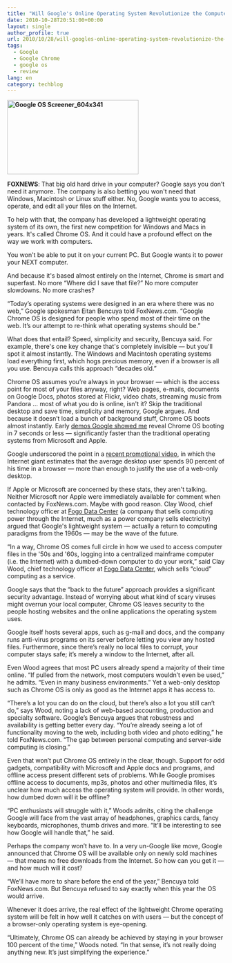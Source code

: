 ```yaml
---
title: "Will Google's Online Operating System Revolutionize the Computer?"
date: 2010-10-28T20:51:00+00:00
layout: single
author_profile: true
url: 2010/10/28/will-googles-online-operating-system-revolutionize-the-computer/
tags:
  - Google
  - Google Chrome
  - google os
  - review
lang: en
category: techblog
---
```

**[<img title="Google OS Screener_604x341" border="0" alt="Google OS Screener_604x341" src="http://lh3.ggpht.com/_vaUVXcmC3OI/TMnbY2CmtAI/AAAAAAAAC9c/NaJTFySa4xM/Google%20OS%20Screener_604x341_thumb.png?imgmax=800" width="304" height="172" />](http://lh3.ggpht.com/_vaUVXcmC3OI/TMnbTvCfj5I/AAAAAAAAC9U/hHS_BxWxhlw/s1600-h/Google%20OS%20Screener_604x341%5B2%5D.png)**

**FOXNEWS**: That big old hard drive in your computer? Google says you don’t need it anymore. The company is also betting you won't need that Windows, Macintosh or Linux stuff either. No, Google wants you to access, operate, and edit all your files on the Internet.

To help with that, the company has developed a lightweight operating system of its own, the first new competition for Windows and Macs in years. It's called Chrome OS. And it could have a profound effect on the way we work with computers. 

You won't be able to put it on your current PC. But Google wants it to power your NEXT computer. 

And because it's based almost entirely on the Internet, Chrome is smart and superfast. No more “Where did I save that file?” No more computer slowdowns. No more crashes?

“Today’s operating systems were designed in an era where there was no web,” Google spokesman Eitan Bencuya told FoxNews.com. “Google Chrome OS is designed for people who spend most of their time on the web. It’s our attempt to re-think what operating systems should be.”

What does that entail? Speed, simplicity and security, Bencuya said. For example, there's one key change that's completely invisible — but you'll spot it almost instantly. The Windows and Macintosh operating systems load everything first, which hogs precious memory, even if a browser is all you use. Bencuya calls this approach “decades old.” 

Chrome OS assumes you’re always in your browser — which is the access point for most of your files anyway, right? Web pages, e-mails, documents on Google Docs, photos stored at Flickr, video chats, streaming music from Pandora … most of what you do is online, isn't it? Skip the traditional desktop and save time, simplicity and memory, Google argues. And because it doesn’t load a bunch of background stuff, Chrome OS boots almost instantly. Early [demos Google showed me](http://www.youtube.com/watch?v=ANMrzw7JFzA) reveal Chrome OS booting in 7 seconds or less — significantly faster than the traditional operating systems from Microsoft and Apple.

Google underscored the point in a [recent promotional video](http://www.youtube.com/watch?v=0QRO3gKj3qw), in which the Internet giant estimates that the average desktop user spends 90 percent of his time in a browser — more than enough to justify the use of a web-only desktop.

If Apple or Microsoft are concerned by these stats, they aren't talking. Neither Microsoft nor Apple were immediately available for comment when contacted by FoxNews.com. Maybe with good reason. Clay Wood, chief technology officer at [Fogo Data Center](http://www.google.com/url?q=http%3A%2F%2Ffogodc.com&sa=D&sntz=1&usg=AFQjCNGj9kg6gL_1IvitL5ZCvXKXBFqeiw) (a company that sells computing power through the Internet, much as a power company sells electricity) argued that Google's lightweight system — actually a return to computing paradigms from the 1960s — may be the wave of the future. 

“In a way, Chrome OS comes full circle in how we used to access computer files in the '50s and '60s, logging into a centralized mainframe computer (i.e. the Internet) with a dumbed-down computer to do your work,” said Clay Wood, chief technology officer at [Fogo Data Center](http://www.google.com/url?q=http%3A%2F%2Ffogodc.com&sa=D&sntz=1&usg=AFQjCNGj9kg6gL_1IvitL5ZCvXKXBFqeiw), which sells “cloud” computing as a service.

Google says that the “back to the future” approach provides a significant security advantage. Instead of worrying about what kind of scary viruses might overrun your local computer, Chrome OS leaves security to the people hosting websites and the online applications the operating system uses. 

Google itself hosts several apps, such as g-mail and docs, and the company runs anti-virus programs on its server before letting you view any hosted files. Furthermore, since there’s really no local files to corrupt, your computer stays safe; it’s merely a window to the Internet, after all. 

Even Wood agrees that most PC users already spend a majority of their time online. “If pulled from the network, most computers wouldn’t even be used,” he admits. “Even in many business environments.” Yet a web-only desktop such as Chrome OS is only as good as the Internet apps it has access to. 

“There’s a lot you can do on the cloud, but there’s also a lot you still can’t do,” says Wood, noting a lack of web-based accounting, production and specialty software. Google’s Bencuya argues that robustness and availability is getting better every day. “You’re already seeing a lot of functionality moving to the web, including both video and photo editing,” he told FoxNews.com. “The gap between personal computing and server-side computing is closing.”

Even that won’t put Chrome OS entirely in the clear, though. Support for odd gadgets, compatibility with Microsoft and Apple docs and programs, and offline access present different sets of problems. While Google promises offline access to documents, mp3s, photos and other multimedia files, it’s unclear how much access the operating system will provide. In other words, how dumbed down will it be offline?

“PC enthusiasts will struggle with it,” Woods admits, citing the challenge Google will face from the vast array of headphones, graphics cards, fancy keyboards, microphones, thumb drives and more. “It’ll be interesting to see how Google will handle that,” he said.

Perhaps the company won’t have to. In a very un-Google like move, Google announced that Chrome OS will be available only on newly sold machines — that means no free downloads from the Internet. So how can you get it — and how much will it cost? 

“We’ll have more to share before the end of the year,” Bencuya told FoxNews.com. But Bencuya refused to say exactly when this year the OS would arrive.

Whenever it does arrive, the real effect of the lightweight Chrome operating system will be felt in how well it catches on with users — but the concept of a browser-only operating system is eye-opening.

“Ultimately, Chrome OS can already be achieved by staying in your browser 100 percent of the time,” Woods noted. “In that sense, it’s not really doing anything new. It’s just simplifying the experience.”